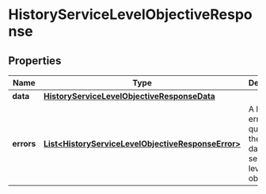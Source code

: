 

# HistoryServiceLevelObjectiveResponse

## Properties

Name | Type | Description | Notes
------------ | ------------- | ------------- | -------------
**data** | [**HistoryServiceLevelObjectiveResponseData**](HistoryServiceLevelObjectiveResponseData.md) |  | 
**errors** | [**List&lt;HistoryServiceLevelObjectiveResponseError&gt;**](HistoryServiceLevelObjectiveResponseError.md) | A list of errors while querying the history data for the service level obective. |  [optional]



